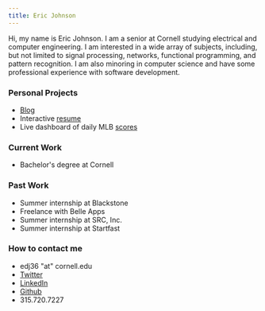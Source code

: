 ```yaml
---
title: Eric Johnson
---
```


Hi, my name is Eric Johnson. I am a senior at Cornell studying electrical and computer engineering. I am interested in a wide array of subjects, including, but not limited to signal processing, networks, functional programming, and pattern recognition. I am also minoring in computer science and have some professional experience with software development.

### Personal Projects

- [Blog](/blog/)
- Interactive [resume](https://edj36.github.io/interactive/)
- Live dashboard of daily MLB [scores](https://edj36.github.io/mlb-dashboard/)

### Current Work

- Bachelor's degree at Cornell

### Past Work

- Summer internship at Blackstone
- Freelance with Belle Apps
- Summer internship at SRC, Inc. 
- Summer internship at Startfast

### How to contact me

- edj36 "at" cornell.edu
- [Twitter](http://twitter.com/EJ96)
- [LinkedIn](https://www.linkedin.com/in/eric-johnson-97ab3aa3)
- [Github](https://github.com/edj36)
- 315.720.7227